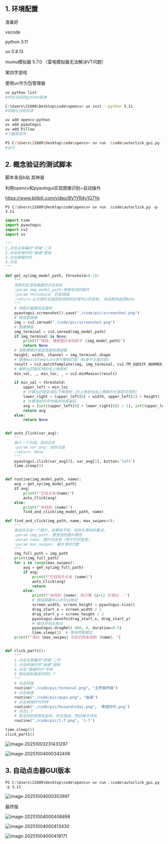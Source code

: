 
## 1. 环境配置



准备好

vscode

python 3.11 

uv 0.8.13

mumu模拟器 5.7.0 （雷电模拟器无法解决VT问题）

某四字游戏



使用uv作为包管理器

```bash
uv python list
#列出当前的python版本

C:\Users\21609\Desktop\code\opencv> uv init --python 3.11
#初始化当前目录

uv add opencv-python
uv add pyautogui
uv add Pillow
#下载库文件

PS C:\Users\21609\Desktop\code\opencv> uv run .\code\autoclick_gui.py -p 3.11
#运行
```





## 2. 概念验证的测试脚本

脚本来自b站 其神凝

利用opencv和pyautogui实现图像识别+自动操作

https://www.bilibili.com/video/BV1YR4y1G7Ye



```
PS C:\Users\21609\Desktop\code\opencv> uv run .\code\autoclick.py -p 3.11
```



```python
import time
import pyautogui
import cv2
import os

"""
1.点击主屏幕的"终端"二字
2.点击终端中的"曲谱"图标
3.点击黑暗时代
4.点击
"""

def get_xy(img_model_path, threshold=0.1):
    """
    用来判定游戏画面的点击坐标
    :param img_model_path:用来检测的图片
    :param threshold: 匹配阈值
    :return:以元组形式返回检测到的区域中心的坐标, 未找到则返回None
    """
    # 将图片截图并且保存
    pyautogui.screenshot().save("./code/pic/screenshot.png")
    # 待读取图像
    img = cv2.imread("./code/pic/screenshot.png")
    # 图像模板
    img_terminal = cv2.imread(img_model_path)
    if img_terminal is None:
        print(f"错误: 模板图片未找到于 {img_model_path}")
        return None
    # 读取模板的高度宽度和通道数
    height, width, channel = img_terminal.shape
    # 使用matchTemplate进行模板匹配（标准平方差匹配）
    result = cv2.matchTemplate(img, img_terminal, cv2.TM_SQDIFF_NORMED)
    # 解析出匹配区域的左上角图标
    min_val, _, min_loc, _ = cv2.minMaxLoc(result)

    if min_val < threshold:
        upper_left = min_loc
        # 计算出匹配区域右下角图标（左上角坐标加上模板的长宽即可得到）
        lower_right = (upper_left[0] + width, upper_left[1] + height)
        # 计算坐标的平均值并将其返回
        avg = (int((upper_left[0] + lower_right[0]) / 2), int((upper_left[1] + lower_right[1]) / 2))
        return avg
    else:
        return None


def auto_Click(var_avg):
    """
    输入一个元组，自动点击
    :param var_avg: 坐标元组
    :return: None
    """
    pyautogui.click(var_avg[0], var_avg[1], button='left')
    time.sleep(1)


def routine(img_model_path, name):
    avg = get_xy(img_model_path)
    if avg:
        print(f"正在点击{name}")
        auto_Click(avg)
    else:
        print(f"未找到 {name}")
        find_and_click(img_model_path, name)

def find_and_click(img_path, name, max_swipes=5):
    """
    查找并点击一个图片，如果找不到，则向左滑动并重试。
    :param img_path: 要查找的图片路径
    :param name: 图片的名称（用于打印信息）
    :param max_swipes: 最大滑动次数
    """
    img_full_path = img_path
    print(img_full_path)
    for i in range(max_swipes):
        avg = get_xy(img_full_path)
        if avg:
            print(f"已找到并点击 {name}")
            auto_Click(avg)
            return
        else:
            print(f"未找到 {name}，执行第 {i+1} 次滑动...")
            # 假设屏幕中心点可以拖动
            screen_width, screen_height = pyautogui.size()
            drag_start_x = screen_width / 2
            drag_start_y = screen_height / 2
            pyautogui.moveTo(drag_start_x, drag_start_y)
            # 按住并向左拖动
            pyautogui.dragRel(-400, 0, duration=0.5)
            time.sleep(1)  # 等待界面稳定
    print(f"滑动 {max_swipes} 次后仍然未找到 {name}。")


def click_part1():
    """
    1.点击主屏幕的"终端"二字
    2.点击终端中的"曲谱"图标
    4.点击"黑暗时代"字样
    5.拖动鼠标直至找到1-7
    """
    # 点击终端
    routine("./code/pic/terminal.png", "主界面终端")
    # 点击曲谱
    routine("./code/pic/qupu.png", "曲谱")
    # 点击黑暗时代字样
    routine("./code/pic/heianshidai.png", '黑暗时代.png')
    # 点击1-7
    # 若没找到则按住鼠标，向左拖动，然后再次寻找
    routine("./code/pic/1-7.png", '1-7')

time.sleep(5)
click_part1()
```



![image-20251003231431297](./code/README.assets/image-20251003231431297.png)



![image-20251004000342406](./code/README.assets/image-20251004000342406.png)



## 3. 自动点击器GUI版本



```
PS C:\Users\21609\Desktop\code\opencv> uv run .\code\autoclick_gui.py -p 3.11
```



![image-20251004000353997](./code/README.assets/image-20251004000353997.png)



最终版

![image-20251004000406898](./code/README.assets/image-20251004000406898.png)



![image-20251004000413430](./code/README.assets/image-20251004000413430.png)



![image-20251004000419171](./code/README.assets/image-20251004000419171.png)






